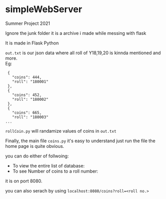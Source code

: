 # simpleWebServer
Summer Project 2021

Ignore the junk folder it is a archive i made while messing with flask

It is made in Flask Python

`out.txt` is our json data where all roll of Y18,19,20 is kinnda mentioned and more.  
Eg:
 ```[
  {
    "coins": 444, 
    "roll": "180001"
  }, 
  {
    "coins": 452, 
    "roll": "180002"
  }, 
  {
    "coins": 665, 
    "roll": "180003"
... 
```

`rollCoin.py` will randamize values of coins in `out.txt`

Finally, the main file `coins.py` it's easy to understand just run the file the home page is quite obvious.  

you can do either of follwoing:  
- To view the entire list of database:
- To see Number of coins to a roll number:

it is on port 8080.

you can also serach by using `localhost:8080/coins?roll=<roll no.>`

